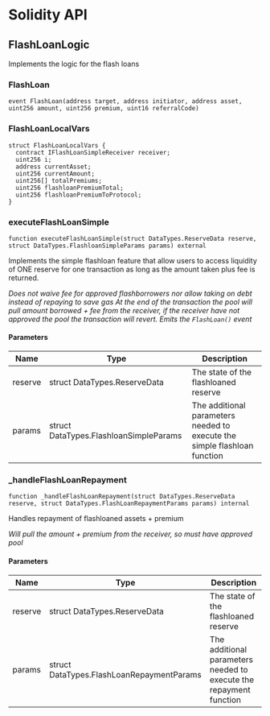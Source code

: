 # Solidity API

## FlashLoanLogic

Implements the logic for the flash loans

### FlashLoan

```solidity
event FlashLoan(address target, address initiator, address asset, uint256 amount, uint256 premium, uint16 referralCode)
```

### FlashLoanLocalVars

```solidity
struct FlashLoanLocalVars {
  contract IFlashLoanSimpleReceiver receiver;
  uint256 i;
  address currentAsset;
  uint256 currentAmount;
  uint256[] totalPremiums;
  uint256 flashloanPremiumTotal;
  uint256 flashloanPremiumToProtocol;
}
```

### executeFlashLoanSimple

```solidity
function executeFlashLoanSimple(struct DataTypes.ReserveData reserve, struct DataTypes.FlashloanSimpleParams params) external
```

Implements the simple flashloan feature that allow users to access liquidity of ONE reserve for one
transaction as long as the amount taken plus fee is returned.

_Does not waive fee for approved flashborrowers nor allow taking on debt instead of repaying to save gas
At the end of the transaction the pool will pull amount borrowed + fee from the receiver,
if the receiver have not approved the pool the transaction will revert.
Emits the `FlashLoan()` event_

#### Parameters

| Name | Type | Description |
| ---- | ---- | ----------- |
| reserve | struct DataTypes.ReserveData | The state of the flashloaned reserve |
| params | struct DataTypes.FlashloanSimpleParams | The additional parameters needed to execute the simple flashloan function |

### _handleFlashLoanRepayment

```solidity
function _handleFlashLoanRepayment(struct DataTypes.ReserveData reserve, struct DataTypes.FlashLoanRepaymentParams params) internal
```

Handles repayment of flashloaned assets + premium

_Will pull the amount + premium from the receiver, so must have approved pool_

#### Parameters

| Name | Type | Description |
| ---- | ---- | ----------- |
| reserve | struct DataTypes.ReserveData | The state of the flashloaned reserve |
| params | struct DataTypes.FlashLoanRepaymentParams | The additional parameters needed to execute the repayment function |

